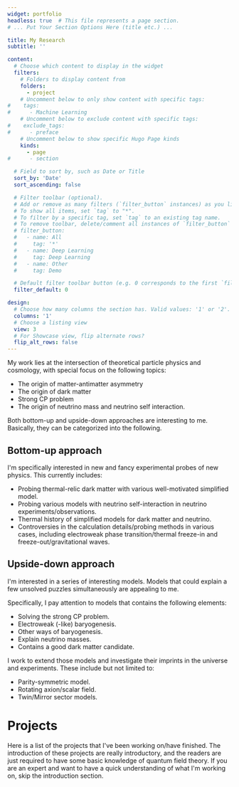 ```yaml
---
widget: portfolio
headless: true  # This file represents a page section.
# ... Put Your Section Options Here (title etc.) ...

title: My Research
subtitle: ''

content:
  # Choose which content to display in the widget
  filters:
    # Folders to display content from
    folders:
      - project
    # Uncomment below to only show content with specific tags:
#    tags:
#      - Machine Learning
    # Uncomment below to exclude content with specific tags:
#    exclude_tags:
#      - preface    
    # Uncomment below to show specific Hugo Page kinds
    kinds:
      - page
#      - section

  # Field to sort by, such as Date or Title
  sort_by: 'Date'
  sort_ascending: false

  # Filter toolbar (optional).
  # Add or remove as many filters (`filter_button` instances) as you like.
  # To show all items, set `tag` to "*".
  # To filter by a specific tag, set `tag` to an existing tag name.
  # To remove toolbar, delete/comment all instances of `filter_button` below.
  # filter_button:
  #   - name: All
  #     tag: '*'
  #   - name: Deep Learning
  #     tag: Deep Learning
  #   - name: Other
  #     tag: Demo

  # Default filter toolbar button (e.g. 0 corresponds to the first `filter_button` instance above)
  filter_default: 0

design:
  # Choose how many columns the section has. Valid values: '1' or '2'.
  columns: '1'
  # Choose a listing view
  view: 3
  # For Showcase view, flip alternate rows?
  flip_alt_rows: false
---
```


My work lies at the intersection of theoretical particle physics and cosmology, with special focus on the following topics:
- The origin of matter-antimatter asymmetry
- The origin of dark matter
- Strong CP problem
- The origin of neutrino mass and neutrino self interaction.

Both bottom-up and upside-down approaches are interesting to me. Basically, they can be categorized into the following.

## Bottom-up approach

I'm specifically interested in new and fancy experimental probes of new physics. This currently includes:
- Probing thermal-relic dark matter with various well-motivated simplified model.
- Probing various models with neutrino self-interaction in neutrino experiments/observations.
- Thermal history of simplified models for dark matter and neutrino.
- Controversies in the calculation details/probing methods in various cases, including electroweak phase transition/thermal freeze-in and freeze-out/gravitational waves.

## Upside-down approach

I'm interested in a series of interesting models. Models that could explain a few unsolved puzzles simultaneously are appealing to me.

Specifically, I pay attention to models that contains the following elements:
- Solving the strong CP problem.
- Electroweak (-like) baryogenesis.
- Other ways of baryogenesis.
- Explain neutrino masses.
- Contains a good dark matter candidate.


I work to extend those models and investigate their imprints in the universe and experiments. These include but not limited to:
- Parity-symmetric model.
- Rotating axion/scalar field.
- Twin/Mirror sector models.


# Projects


Here is a list of the projects that I've been working on/have finished. The introduction of these projects are really introductory, and the readers are just required to have some basic knowledge of quantum field theory.
If you are an expert and want to have a quick understanding of what I'm working on, skip the introduction section.